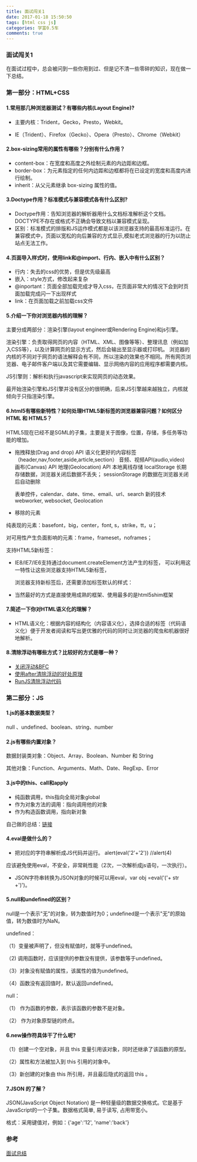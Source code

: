 ```yaml
---
title: 面试闯关1
date: 2017-01-18 15:50:50
tags: [html css js]
categories: 学富0.5车
comments: true
---
```


### 面试闯关1

 在面试过程中，总会被问到一些你用到过、但是记不清一些零碎的知识，现在做一下总结。

### 第一部分：HTML+CSS

#### 1.常用那几种浏览器测试？有哪些内核(Layout Engine)?

* 主要内核：Trident，Gecko，Presto，Webkit。

* IE（Trident）、Firefox（Gecko）、Opera（Presto）、Chrome（Webkit）

#### 2.box-sizing常用的属性有哪些？分别有什么作用？

* content-box：在宽度和高度之外绘制元素的内边距和边框。
* border-box：为元素指定的任何内边距和边框都将在已设定的宽度和高度内进行绘制。
* inherit：从父元素继承 box-sizing 属性的值。

#### 3.Doctype作用？标准模式与兼容模式各有什么区别?

* Doctype作用：告知浏览器的解析器用什么文档标准解析这个文档。DOCTYPE不存在或格式不正确会导致文档以兼容模式呈现。
* 区别：标准模式的排版和JS运作模式都是以该浏览器支持的最高标准运行。在兼容模式中，页面以宽松的向后兼容的方式显示,模拟老式浏览器的行为以防止站点无法工作。

#### 4.页面导入样式时，使用link和@import、行内、嵌入中有什么区别？

* 行内：失去的css的优势，但是优先级最高
* 嵌入：style方式，修改起来复杂
* @inportant：页面全部加载完成才导入css，在页面非常大的情况下会到时页面加载完成闪一下出现样式
* link：在页面加载之前加载css文件

<!-- more -->

#### 5.介绍一下你对浏览器内核的理解？

主要分成两部分：渲染引擎(layout engineer或Rendering Engine)和js引擎。

渲染引擎：负责取得网页的内容（HTML、XML、图像等等）、整理讯息（例如加入CSS等），以及计算网页的显示方式，然后会输出至显示器或打印机。
浏览器的内核的不同对于网页的语法解释会有不同，所以渲染的效果也不相同。所有网页浏览器、电子邮件客户端以及其它需要编辑、显示网络内容的应用程序都需要内核。

JS引擎则：解析和执行javascript来实现网页的动态效果。

最开始渲染引擎和JS引擎并没有区分的很明确，后来JS引擎越来越独立，内核就倾向于只指渲染引擎。

#### 6.html5有哪些新特性？如何处理HTML5新标签的浏览器兼容问题？如何区分 HTML 和 HTML5？

 HTML5现在已经不是SGML的子集，主要是关于图像，位置，存储，多任务等功能的增加。

* 拖拽释放(Drag and drop) API
  语义化更好的内容标签（header,nav,footer,aside,article,section）
  音频、视频API(audio,video)
  画布(Canvas) API
  地理(Geolocation) API
  本地离线存储 localStorage 长期存储数据，浏览器关闭后数据不丢失；
  sessionStorage 的数据在浏览器关闭后自动删除

  表单控件，calendar、date、time、email、url、search
  新的技术webworker, websocket, Geolocation

* 移除的元素

纯表现的元素：basefont，big，center，font, s，strike，tt，u；

对可用性产生负面影响的元素：frame，frameset，noframes；

支持HTML5新标签：

* IE8/IE7/IE6支持通过document.createElement方法产生的标签，
  可以利用这一特性让这些浏览器支持HTML5新标签，

  浏览器支持新标签后，还需要添加标签默认的样式：

* 当然最好的方式是直接使用成熟的框架、使用最多的是html5shim框架
   <!--[if lt IE 9]>
   <script> src="http://html5shim.googlecode.com/svn/trunk/html5.js"</script>
   <![endif]-->

#### 7.简述一下你对HTML语义化的理解？

* HTML语义化：根据内容的结构化（内容语义化），选择合适的标签（代码语义化）便于开发者阅读和写出更优雅的代码的同时让浏览器的爬虫和机器很好地解析。

#### 8.清除浮动有哪些方式？比较好的方式是哪一种？

* [关闭浮动&BFC](http://www.iyunlu.com/view/css-xhtml/55.html)
* [使用after清除浮动的好处原理](https://segmentfault.com/q/1010000005947736?_ea=960916)
* [RunJS清除浮动代码](http://runjs.cn/code/33bfoyag)


### 第二部分：JS

#### 1.js的基本数据类型？

null 、undefined、boolean、string、number

#### 2.js有哪些内置对象？

数据封装类对象：Object、Array、Boolean、Number 和 String

其他对象：Function、Arguments、Math、Date、RegExp、Error

#### 3.js中的this、call和apply

* 纯函数调用，this指向全局对象global
* 作为对象方法的调用：指向调用他的对象
* 作为构造函数调用，指向新对象

自己做的总结：[链接](https://yuanyuanshen.github.io/2016/12/08/%E8%AF%B4%E8%AF%B4javascript%E7%9A%84this%E3%80%81call%E5%92%8Capply/)

#### 4.eval是做什么的？

* 把对应的字符串解析成JS代码并运行。 alert(eval('2'+'2')) //alert(4)

应该避免使用eval，不安全，非常耗性能（2次，一次解析成js语句，一次执行）。

* JSON字符串转换为JSON对象的时候可以用eval，var obj =eval('('+ str +')')。

#### 5.null和undefined的区别？

null是一个表示"无"的对象，转为数值时为0；undefined是一个表示"无"的原始值，转为数值时为NaN。

undefined：

（1）变量被声明了，但没有赋值时，就等于undefined。

（2) 调用函数时，应该提供的参数没有提供，该参数等于undefined。

（3）对象没有赋值的属性，该属性的值为undefined。

（4）函数没有返回值时，默认返回undefined。

null：

（1） 作为函数的参数，表示该函数的参数不是对象。

（2） 作为对象原型链的终点。

#### 6.new操作符具体干了什么呢?

（1）创建一个空对象，并且 this 变量引用该对象，同时还继承了该函数的原型。

（2）属性和方法被加入到 this 引用的对象中。

（3）新创建的对象由 this 所引用，并且最后隐式的返回 this 。

#### 7.JSON 的了解？

JSON(JavaScript Object Notation) 是一种轻量级的数据交换格式。它是基于JavaScript的一个子集。数据格式简单, 易于读写, 占用带宽小。

格式：采用键值对，例如：{'age':'12', 'name':'back'}


### 参考

[面试总结](https://zhuanlan.zhihu.com/p/22800583?hmsr=toutiao.io&utm_medium=toutiao.io&utm_source=toutiao.io)














